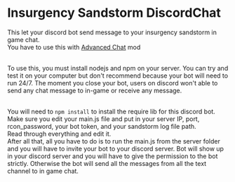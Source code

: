 # Insurgency Sandstorm DiscordChat
This let your discord bot send message to your insurgency sandstorm in game chat.<br>
You have to use this with [Advanced Chat](https://insurgencysandstorm.mod.io/advanced-chat) mod<br><br>

To use this, you must install nodejs and npm on your server. You can try and test it on your computer but don't recommend because your bot will need to run 24/7. The moment you close your bot, users on discord won't able to send any chat message to in-game or receive any message.<br><br>

You will need to `npm install` to install the require lib for this discord bot.<br>
Make sure you edit your main.js file and put in your server IP, port, rcon_password, your bot token, and your sandstorm log file path.<br>
Read through everything and edit it.<br>
After all that, all you have to do is to run the main.js from the server folder and you will have to invite your bot to your discord server. Bot will show up in your discord server and you will have to give the permission to the bot strictly. Otherwise the bot will send all the messages from all the text channel to in game chat.
